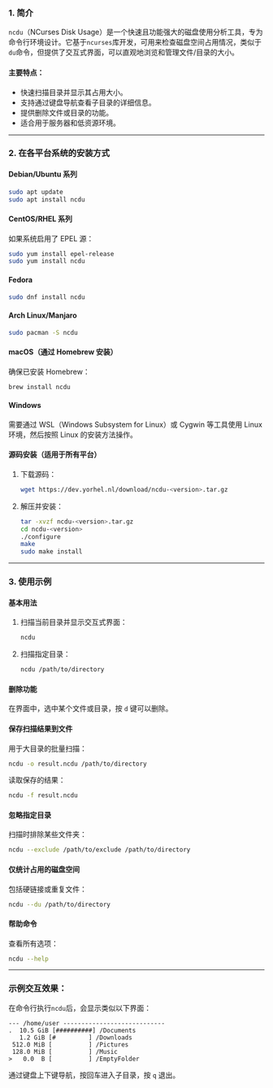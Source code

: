 ### 1. 简介  
`ncdu`（NCurses Disk Usage）是一个快速且功能强大的磁盘使用分析工具，专为命令行环境设计。它基于`ncurses`库开发，可用来检查磁盘空间占用情况，类似于`du`命令，但提供了交互式界面，可以直观地浏览和管理文件/目录的大小。

#### 主要特点：
- 快速扫描目录并显示其占用大小。
- 支持通过键盘导航查看子目录的详细信息。
- 提供删除文件或目录的功能。
- 适合用于服务器和低资源环境。

---

### 2. 在各平台系统的安装方式  

<!-- tabs:start -->

#### **Debian/Ubuntu 系列**  
```bash
sudo apt update
sudo apt install ncdu
```

#### **CentOS/RHEL 系列**  
如果系统启用了 EPEL 源：
```bash
sudo yum install epel-release
sudo yum install ncdu
```

#### **Fedora**  
```bash
sudo dnf install ncdu
```

#### **Arch Linux/Manjaro**  
```bash
sudo pacman -S ncdu
```

#### **macOS**（通过 Homebrew 安装）  
确保已安装 Homebrew：
```bash
brew install ncdu
```

#### **Windows**  
需要通过 WSL（Windows Subsystem for Linux）或 Cygwin 等工具使用 Linux 环境，然后按照 Linux 的安装方法操作。

#### **源码安装**（适用于所有平台）  
1. 下载源码：
   ```bash
   wget https://dev.yorhel.nl/download/ncdu-<version>.tar.gz
   ```
2. 解压并安装：
   ```bash
   tar -xvzf ncdu-<version>.tar.gz
   cd ncdu-<version>
   ./configure
   make
   sudo make install
   ```

---

<!-- tabs:end -->

### 3. 使用示例  

#### **基本用法**  
1. 扫描当前目录并显示交互式界面：
   ```bash
   ncdu
   ```

2. 扫描指定目录：
   ```bash
   ncdu /path/to/directory
   ```

#### **删除功能**  
在界面中，选中某个文件或目录，按 `d` 键可以删除。

#### **保存扫描结果到文件**  
用于大目录的批量扫描：
```bash
ncdu -o result.ncdu /path/to/directory
```
读取保存的结果：
```bash
ncdu -f result.ncdu
```

#### **忽略指定目录**  
扫描时排除某些文件夹：
```bash
ncdu --exclude /path/to/exclude /path/to/directory
```

#### **仅统计占用的磁盘空间**  
包括硬链接或重复文件：
```bash
ncdu --du /path/to/directory
```

#### **帮助命令**  
查看所有选项：
```bash
ncdu --help
```

--- 

### 示例交互效果：
在命令行执行`ncdu`后，会显示类似以下界面：  
```
--- /home/user ----------------------------
.  10.5 GiB [##########] /Documents
   1.2 GiB [#         ] /Downloads
 512.0 MiB [          ] /Pictures
 128.0 MiB [          ] /Music
>   0.0  B [          ] /EmptyFolder
```
通过键盘上下键导航，按回车进入子目录，按 `q` 退出。
